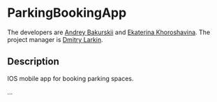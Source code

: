 # ParkingBookingApp
The developers are [Andrey Bakurskii](https://github.com/AndreyBakurskii) and [Ekaterina Khoroshavina](https://github.com/KatrinLion14). The project manager is [Dmitry Larkin]().

## Description
IOS mobile app for booking parking spaces. 

...
